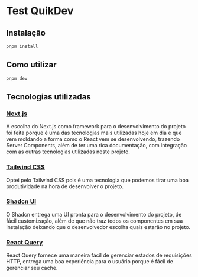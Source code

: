 # Test QuikDev

## Instalação

```bash
pnpm install
```

## Como utilizar

```bash
pnpm dev
```

## Tecnologias utilizadas

### [Next.js](https://nextjs.org/)

A escolha do Next.js como framework para o desenvolvimento do projeto foi feita porque é uma das tecnologias mais utilizadas hoje em dia e que vem moldando a forma como o React vem se desenvolvendo, trazendo Server Components, além de ter uma rica documentação, com integração com as outras tecnologias utilizadas neste projeto.

### [Tailwind CSS](https://tailwindcss.com/)

Optei pelo Tailwind CSS pois é uma tecnologia que podemos tirar uma boa produtividade na hora de desenvolver o projeto.

### [Shadcn UI](https://ui.shadcn.com/)

O Shadcn entrega uma UI pronta para o desenvolvimento do projeto, de fácil customização, além de que não traz todos os componentes em sua instalação deixando que o desenvolvedor escolha quais estarão no projeto.

### [React Query](https://tanstack.com/query/latest/docs/framework/react/overview)

React Query fornece uma maneira fácil de gerenciar estados de requisições HTTP, entrega uma boa experiência para o usuário porque é fácil de gerenciar seu cache.

